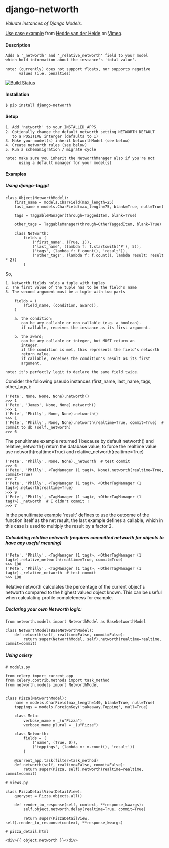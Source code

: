 django-networth
===
*Valuate instances of Django Models.*

<p><a href="https://vimeo.com/120032556">Use case example</a> from <a href="https://vimeo.com/user37568641">Hedde van der Heide</a> on <a href="https://vimeo.com">Vimeo</a>.</p>

#### Description

    Adds a '_networth' and '_relative_networth' field to your model
    which hold information about the instance's 'total value'.
    
    note: (currently) does not support floats, nor supports negative
          values (i.e. penalties)
    

[![Build Status](https://travis-ci.org/Hedde/django-networth.svg?branch=develop)](https://travis-ci.org/Hedde/django-networth)

#### Installation

    $ pip install django-networth
    
#### Setup

    1. Add 'networth' to your INSTALLED_APPS
    2. Optionally change the default networth setting NETWORTH_DEFAULT
       to a POSITIVE interger (defaults to 1)
    3. Make your model(s) inherit NetworthModel (see below)
    4. Create networth rules (see below)
    5. Run a schemamigration / migrate cycle
    
    note: make sure you inherit the NetworthManager also if you're not 
          using a default manager for your model(s)

#### Examples

##### Using django-taggit

    class Object(NetworthModel):
        first_name = models.CharField(max_length=25)
        last_name = models.CharField(max_length=75, blank=True, null=True)
    
        tags = TaggableManager(through=TaggedItem, blank=True)
        
        other_tags = TaggableManager(through=OtherTaggedItem, blank=True)
    
        class Networth:
            fields = (
                ('first_name', (True, 1)),
                ('last_name', (lambda f: f.startswith('P'), 5)),
                ('tags', (lambda f: f.count(), 'result')),
                ('other_tags', (lambda f: f.count(), lambda result: result * 2))
            )

So,

    1. Networth.fields holds a tuple with tuples
    2. The first value of the tuple has to be the field's name
    3. The second argument must be a tuple with two parts
    
        fields = (
            (field_name, (condition, award)),
        )
    
        a. the condition;
           can be any callable or non callable (e.g. a boolean).
           if callable, receives the instance as its first argument.
        
        b. the award;
           can be any callable or integer, but MUST return an 
           integer.
           if the condition is met, this represents the field's networth 
           return value.
           if callable, receives the condition's result as its first 
           argument.
           
    note: it's perfectly legit to declare the same field twice.
           

Consider the following pseudo instances (first_name, last_name, tags, other_tags,):

    ('Pete', None, None, None).networth()
    >>> 1
    ('Pete', 'James', None, None).networth()
    >>> 1
    ('Pete', 'Philly', None, None).networth()
    >>> 1
    ('Pete', 'Philly', None, None).networth(realtime=True, commit=True)  # commit to db (self._networth)
    >>> 6
    
The penultimate example returned 1 because by default networth() and relative_networth() 
return the database value, to force the realtime value use networth(realtime=True) and 
relative_networth(realtime=True)

    ('Pete', 'Philly', None, None)._networth  # test commit
    >>> 6
    ('Pete', 'Philly', <TagManager (1 tag)>, None).networth(realtime=True, commit=True)
    >>> 7
    ('Pete', 'Philly', <TagManager (1 tag)>, <OtherTagManager (1 tag)>).networth(realtime=True)
    >>> 9
    ('Pete', 'Philly', <TagManager (1 tag)>, <OtherTagManager (1 tag)>)._networth  # I didn't commit !
    >>> 7

In the penultimate example 'result' defines to use the outcome of the function 
itself as the net result, the last example defines a callable, which in this case
is used to multiply the result by a factor 2.

##### Calculating relative networth (requires committed networth for objects to have any useful meaning)

    ('Pete', 'Philly', <TagManager (1 tag)>, <OtherTagManager (1 tag)>).relative_networth(realtime=True, commit=True)
    >>> 100
    ('Pete', 'Philly', <TagManager (1 tag)>, <OtherTagManager (1 tag)>)._relative_networth  # test commit
    >>> 100
    
Relative networth calculates the percentage of the current object's networth compared to the highest valued object known. This can be useful when calculating profile completeness for example.


##### Declaring your own Networth logic:

    from networth.models import NetworthModel as BaseNetworthModel

    class NetworthModel(BaseNetworthModel):
        def networth(self, realtime=False, commit=False):
            return super(NetworthModel, self).networth(realtime=realtime, commit=commit)
            
            
##### Using celery

    # models.py
    
    from celery import current_app
    from celery.contrib.methods import task_method
    from networth.models import NetworthModel


    class Pizza(NetworthModel):
        name = models.CharField(max_length=140, blank=True, null=True)
        toppings = models.ForeignKey('takeaway.Topping', null=True)
    
        class Meta:
            verbose_name = _(u"Pizza")
            verbose_name_plural = _(u"Pizze")
    
        class Networth:
            fields = (
                ('name', (True, 0)),
                ('toppings', (lambda m: m.count(), 'result'))
            )
    
        @current_app.task(filter=task_method)
        def networth(self, realtime=False, commit=False):
            return super(Pizza, self).networth(realtime=realtime, commit=commit)

    # views.py

    class PizzaDetailView(DetailView):
        queryset = Pizza.objects.all()
        
        def render_to_response(self, context, **response_kwargs):    
            self.object.networth.delay(realtime=True, commit=True)
            
            return super(PizzaDetailView, self).render_to_response(context, **response_kwargs)
            
    # pizza_detail.html
    
    <div>{{ object.networth }}</div>
